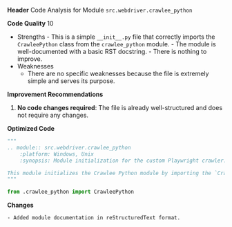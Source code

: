 **Header**
    Code Analysis for Module `src.webdriver.crawlee_python`

**Code Quality**
10
 - Strengths
        - This is a simple `__init__.py` file that correctly imports the `CrawleePython` class from the `crawlee_python` module.
        - The module is well-documented with a basic RST docstring.
        - There is nothing to improve.
 - Weaknesses
    - There are no specific weaknesses because the file is extremely simple and serves its purpose.

**Improvement Recommendations**
1.  **No code changes required**: The file is already well-structured and does not require any changes.

**Optimized Code**
```python
"""
.. module:: src.webdriver.crawlee_python
    :platform: Windows, Unix
    :synopsis: Module initialization for the custom Playwright crawler.

This module initializes the Crawlee Python module by importing the `CrawleePython` class.
"""

from .crawlee_python import CrawleePython
```
**Changes**
```
- Added module documentation in reStructuredText format.
```